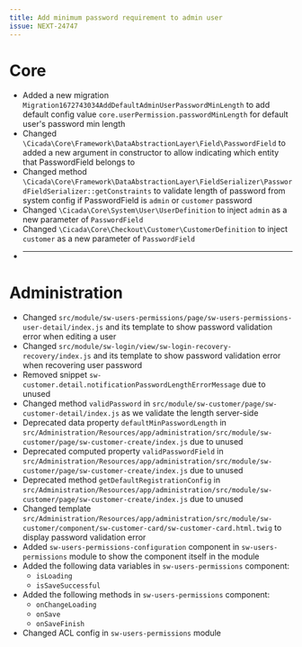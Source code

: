 ```yaml
---
title: Add minimum password requirement to admin user
issue: NEXT-24747
---
```

# Core
* Added a new migration `Migration1672743034AddDefaultAdminUserPasswordMinLength` to add default config value `core.userPermission.passwordMinLength` for default user's password min length
* Changed `\Cicada\Core\Framework\DataAbstractionLayer\Field\PasswordField` to added a new argument in constructor to allow indicating which entity that PasswordField belongs to
* Changed method `\Cicada\Core\Framework\DataAbstractionLayer\FieldSerializer\PasswordFieldSerializer::getConstraints` to validate length of password from system config if PasswordField is `admin` or `customer` password
* Changed `\Cicada\Core\System\User\UserDefinition` to inject `admin` as a new parameter of `PasswordField`
* Changed `\Cicada\Core\Checkout\Customer\CustomerDefinition` to inject `customer` as a new parameter of `PasswordField`
* ___
# Administration
* Changed `src/module/sw-users-permissions/page/sw-users-permissions-user-detail/index.js` and its template to show password validation error when editing a user
* Changed `src/module/sw-login/view/sw-login-recovery-recovery/index.js` and its template to show password validation error when recovering user password
* Removed snippet `sw-customer.detail.notificationPasswordLengthErrorMessage` due to unused
* Changed method `validPassword` in `src/module/sw-customer/page/sw-customer-detail/index.js` as we validate the length server-side
* Deprecated data property `defaultMinPasswordLength` in `src/Administration/Resources/app/administration/src/module/sw-customer/page/sw-customer-create/index.js` due to unused
* Deprecated computed property `validPasswordField` in `src/Administration/Resources/app/administration/src/module/sw-customer/page/sw-customer-create/index.js` due to unused
* Deprecated method `getDefaultRegistrationConfig` in `src/Administration/Resources/app/administration/src/module/sw-customer/page/sw-customer-create/index.js` due to unused
* Changed template `src/Administration/Resources/app/administration/src/module/sw-customer/component/sw-customer-card/sw-customer-card.html.twig` to display password validation error
* Added `sw-users-permissions-configuration` component in `sw-users-permissions` module to show the component itself in the module
* Added the following data variables in `sw-users-permissions` component:
    * `isLoading`
    * `isSaveSuccessful`
* Added the following methods in `sw-users-permissions` component:
    * `onChangeLoading`
    * `onSave`
    * `onSaveFinish`
* Changed ACL config in `sw-users-permissions` module
